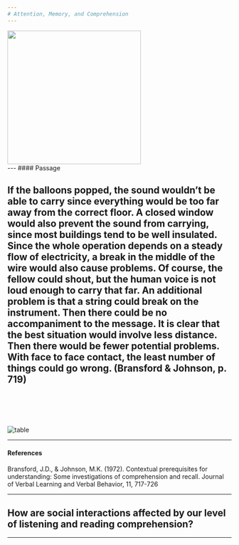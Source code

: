 ```yaml
---
# Attention, Memory, and Comprehension
---
```


<img src="https://github.com/idia640/vyud/blob/master/assets/img/comprehension_full%20context.png?raw=true" height ="300">
<br>
---
#### Passage

If the balloons popped, the sound wouldn’t be able to carry since everything would be too far away from the correct floor. A closed window would also prevent the sound from carrying, since most buildings tend to be well insulated. Since the whole operation depends on a steady flow of electricity, a break in the middle of the wire would also cause problems. Of course, the fellow could shout, but the human voice is not loud enough to carry that far. An additional problem is that a string could break on the instrument. Then there could be no accompaniment to the message. It is clear that the best situation would involve less distance. Then there would be fewer potential problems. With face to face contact, the least number of things could go wrong. (Bransford & Johnson, p. 719)
<br>
<br>
<br>
<br>
---
![table](https://github.com/idia640/vyud/blob/master/assets/img/comprehension_table1.png?raw=true)



---
#### References

Bransford, J.D., & Johnson, M.K. (1972). Contextual prerequisites for understanding: Some investigations of comprehension and recall. Journal of Verbal Learning and Verbal Behavior, 11, 717-726

---

## How are social interactions affected by our level of listening and reading comprehension?

---
